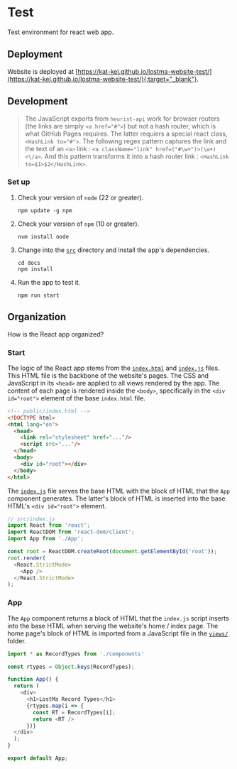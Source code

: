 # Test

Test environment for react web app.

## Deployment

Website is deployed at [https://kat-kel.github.io/lostma-website-test/](https://kat-kel.github.io/lostma-website-test/){:target="_blank"}.

## Development

> The JavaScript exports from `heurist-api` work for browser routers (the links are simply `<a href="#">`) but not a hash router, which is what GitHub Pages requires. The latter requiers a special react class, `<HashLink to="#">`. The following regex pattern captures the link and the text of an `<a>` link : `<a className="link" href=("#\w+")>(\w+)<\/a>`. And this pattern transforms it into a hash router link : `<HashLink to=$1>$2</HashLink>`.

### Set up

1. Check your version of `node` (22 or greater).

    ```shell
    npm update -g npm
    ```

2. Check your version of `npm` (10 or greater).

    ```shell
    nvm install node
    ```

3. Change into the [`src`](docs/src) directory and install the app's dependencies.

    ```shell
    cd docs
    npm install
    ```

4. Run the app to test it.

    ```shell
    npm run start
    ```

## Organization

How is the React app organized?

### Start

The logic of the React app stems from the [`index.html`](docs/public/index.html) and [`index.js`](docs/src/index.js) files. This HTML file is the backbone of the website's pages. The CSS and JavaScript in its `<head>` are applied to all views rendered by the app. The content of each page is rendered inside the `<body>`, specifically in the `<div id="root">` element of the base `index.html` file.

```html
<!-- public/index.html -->
<!DOCTYPE html>
<html lang="en">
  <head>
    <link rel="stylesheet" href="..."/>
    <script src="..."/>
  </head>
  <body>
    <div id="root"></div>
  </body>
</html>
```

The [`index.js`](docs/src/index.js) file serves the base HTML with the block of HTML that the `App` component generates. The latter's block of HTML is inserted into the base HTML's `<div id="root">` element.

```js
// src/index.js
import React from 'react';
import ReactDOM from 'react-dom/client';
import App from './App';

const root = ReactDOM.createRoot(document.getElementById('root'));
root.render(
  <React.StrictMode>
    <App />
  </React.StrictMode>
);
```

### App

The `App` component returns a block of HTML that the `index.js` script inserts into the base HTML when serving the website's home / index page. The home page's block of HTML is imported from a JavaScript file in the [`views/`](docs/src/views/) folder.

```js
import * as RecordTypes from './components'

const rtypes = Object.keys(RecordTypes);

function App() {
  return (
    <div>
      <h1>LostMa Record Types</h1>
      {rtypes.map(i => {
        const RT = RecordTypes[i];
        return <RT />
      })}
  </div>
  );
}

export default App;
```
